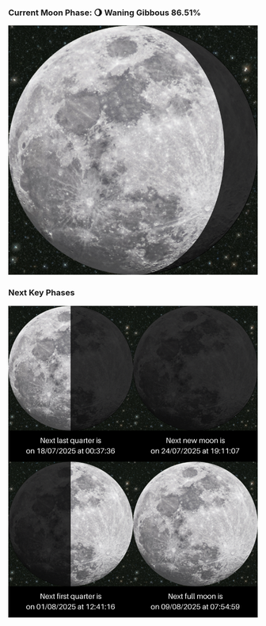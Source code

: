 ### Current Moon Phase: 🌖 Waning Gibbous 86.51%
![Moon Phase](moonphase.png)
### Next Key Phases
![Gallery](gallery.png)